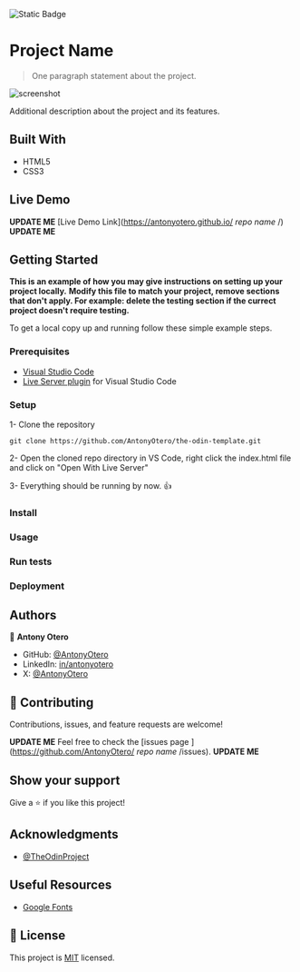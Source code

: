 ![Static Badge](https://img.shields.io/badge/The_Odin_Project-dbb46d)

# Project Name

> One paragraph statement about the project.

![screenshot](./images/app_screenshot.png)

Additional description about the project and its features.

## Built With

- HTML5
- CSS3

## Live Demo

**UPDATE ME** [Live Demo Link](https://antonyotero.github.io/ *repo name* /) **UPDATE ME**


## Getting Started

**This is an example of how you may give instructions on setting up your project locally.**
**Modify this file to match your project, remove sections that don't apply. For example: delete the testing section if the currect project doesn't require testing.**


To get a local copy up and running follow these simple example steps.

### Prerequisites

- [Visual Studio Code](https://code.visualstudio.com/)
- [Live Server plugin](https://marketplace.visualstudio.com/items?itemName=ritwickdey.LiveServer) for Visual Studio Code 

### Setup

1- Clone the repository
```
git clone https://github.com/AntonyOtero/the-odin-template.git
```
2- Open the cloned repo directory in VS Code, right click the index.html file and click on "Open With Live Server"

3- Everything should be running by now. 👍

### Install

### Usage

### Run tests

### Deployment

## Authors

👤 **Antony Otero**

- GitHub: [@AntonyOtero](https://github.com/AntonyOtero)
- LinkedIn: [in/antonyotero](https://www.linkedin.com/in/antonyotero/)
- X: [@AntonyOtero](https://twitter.com/AntonyOtero)

## 🤝 Contributing

Contributions, issues, and feature requests are welcome!

**UPDATE ME** Feel free to check the [issues page ](https://github.com/AntonyOtero/ *repo name* /issues). **UPDATE ME**

## Show your support

Give a ⭐️ if you like this project!

## Acknowledgments

- [@TheOdinProject](https://github.com/TheOdinProject)

## Useful Resources
- [Google Fonts](https://fonts.google.com/)

## 📝 License

This project is [MIT](LICENSE) licensed.
